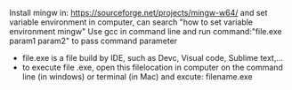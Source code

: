 Install mingw in: https://sourceforge.net/projects/mingw-w64/ and set variable environment in computer, can search "how to set variable environment mingw"
Use gcc in command line and run command:"file.exe param1 param2" to pass command parameter
+ file.exe is a file build by IDE, such as Devc, Visual code, Sublime text,...
+ to execute file .exe, open this filelocation in computer on the command line (in windows) or terminal (in Mac) and excute: filename.exe
